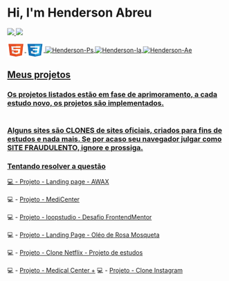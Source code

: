 <h1>Hi, I'm Henderson Abreu</h1>
<div align="center" style="display: flex; justify-content: start;">
  <a href="https://github.com/Hendyws/">
  <img height="150em" src="https://github-readme-stats.vercel.app/api?username=Hendyws&show_icons=true&theme=dark&include_all_commits=true&count_private=true"/>
  <img height="150em" src="https://github-readme-stats.vercel.app/api/top-langs/?username=Hendyws&layout=compact&langs_count=7&theme=dark"/>
</div>
<div style="display: inline_block"><br>
  <!--<img align="center" alt="Henderson-Js" height="30" width="40" src="https://raw.githubusercontent.com/devicons/devicon/master/icons/javascript/javascript-plain.svg">-->
  <img align="center" alt="Henderson-HTML" height="30" width="40" src="https://raw.githubusercontent.com/devicons/devicon/master/icons/html5/html5-original.svg">
  <img align="center" alt="Henderson-CSS" height="30" width="40" src="https://raw.githubusercontent.com/devicons/devicon/master/icons/css3/css3-original.svg">
  <img align="center" alt="Henderson-Ps" height="30" width="40" src="https://cdn.jsdelivr.net/gh/devicons/devicon/icons/photoshop/photoshop-plain.svg">
  <img align="center" alt="Henderson-Ia" height="30" width="40" src="https://cdn.jsdelivr.net/gh/devicons/devicon/icons/illustrator/illustrator-plain.svg">
  <img align="center" alt="Henderson-Ae" height="30" width="40" src="https://cdn.jsdelivr.net/gh/devicons/devicon/icons/aftereffects/aftereffects-plain.svg" />
</div>

## Meus projetos
### Os projetos listados estão em fase de aprimoramento, a cada estudo novo, os projetos são implementados.<br><br>
### Alguns sites são CLONES de sites oficiais, criados para fins de estudos e nada mais. Se por acaso seu navegador julgar como SITE FRAUDULENTO, ignore e prossiga. 
### Tentando resolver a questão

💻 - [Projeto - Landing page - AWAX](https://hendyws.github.io/Awax/)<br><br>
💻 - [Projeto - MediCenter](https://hendyws.github.io/Modelo-Site-Saude/)<br><br>
💻 - [Projeto - loopstudio - Desafio FrontendMentor](https://hendyws.github.io/loopstudio-landing-page/)<br><br>
💻 - [Projeto - Landing Page - Oléo de Rosa Mosqueta](https://hendyws.github.io/oleorosamosqueta-version-landpage/)<br><br>
💻 - [Projeto - Clone Netflix - Projeto de estudos](https://hendyws.github.io/clone-project-netflix/)<br><br>
💻 - [Projeto - Medical Center +](https://hendyws.github.io/medical-center/)
💻 - [Projeto - Clone Instagram](https://hendyws.github.io/insta-hendy/)
